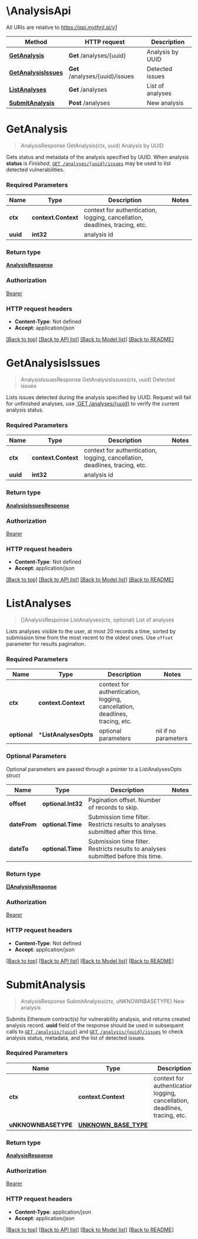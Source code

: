 # \AnalysisApi

All URIs are relative to *https://api.mythril.ai/v1*

Method | HTTP request | Description
------------- | ------------- | -------------
[**GetAnalysis**](AnalysisApi.md#GetAnalysis) | **Get** /analyses/{uuid} | Analysis by UUID
[**GetAnalysisIssues**](AnalysisApi.md#GetAnalysisIssues) | **Get** /analyses/{uuid}/issues | Detected issues
[**ListAnalyses**](AnalysisApi.md#ListAnalyses) | **Get** /analyses | List of analyses
[**SubmitAnalysis**](AnalysisApi.md#SubmitAnalysis) | **Post** /analyses | New analysis


# **GetAnalysis**
> AnalysisResponse GetAnalysis(ctx, uuid)
Analysis by UUID

Gets status and metadata of the analysis specified by UUID. When analysis **status** is _Finished_, [`GET /analyses/{uuid}/issues`](#operation/getAnalysisIssues) may be used to list detected vulnerabilities.

### Required Parameters

Name | Type | Description  | Notes
------------- | ------------- | ------------- | -------------
 **ctx** | **context.Context** | context for authentication, logging, cancellation, deadlines, tracing, etc.
  **uuid** | **int32**| analysis id | 

### Return type

[**AnalysisResponse**](AnalysisResponse.md)

### Authorization

[Bearer](../README.md#Bearer)

### HTTP request headers

 - **Content-Type**: Not defined
 - **Accept**: application/json

[[Back to top]](#) [[Back to API list]](../README.md#documentation-for-api-endpoints) [[Back to Model list]](../README.md#documentation-for-models) [[Back to README]](../README.md)

# **GetAnalysisIssues**
> AnalysisIssuesResponse GetAnalysisIssues(ctx, uuid)
Detected issues

Lists issues detected during the analysis specified by UUID. Request will fail for unfinished analyses, use [`GET /analyses/{uuid}](#operation/getAnalysis) to verify the current analysis status.

### Required Parameters

Name | Type | Description  | Notes
------------- | ------------- | ------------- | -------------
 **ctx** | **context.Context** | context for authentication, logging, cancellation, deadlines, tracing, etc.
  **uuid** | **int32**| analysis id | 

### Return type

[**AnalysisIssuesResponse**](AnalysisIssuesResponse.md)

### Authorization

[Bearer](../README.md#Bearer)

### HTTP request headers

 - **Content-Type**: Not defined
 - **Accept**: application/json

[[Back to top]](#) [[Back to API list]](../README.md#documentation-for-api-endpoints) [[Back to Model list]](../README.md#documentation-for-models) [[Back to README]](../README.md)

# **ListAnalyses**
> []AnalysisResponse ListAnalyses(ctx, optional)
List of analyses

Lists analyses visible to the user, at most 20 records a time, sorted by submission time from the most recent to the oldest ones. Use `offset` parameter for results pagination.

### Required Parameters

Name | Type | Description  | Notes
------------- | ------------- | ------------- | -------------
 **ctx** | **context.Context** | context for authentication, logging, cancellation, deadlines, tracing, etc.
 **optional** | ***ListAnalysesOpts** | optional parameters | nil if no parameters

### Optional Parameters
Optional parameters are passed through a pointer to a ListAnalysesOpts struct

Name | Type | Description  | Notes
------------- | ------------- | ------------- | -------------
 **offset** | **optional.Int32**| Pagination offset. Number of records to skip. | 
 **dateFrom** | **optional.Time**| Submission time filter. Restricts results to analyses submitted after this time. | 
 **dateTo** | **optional.Time**| Submission time filter. Restricts results to analyses submitted before this time. | 

### Return type

[**[]AnalysisResponse**](AnalysisResponse.md)

### Authorization

[Bearer](../README.md#Bearer)

### HTTP request headers

 - **Content-Type**: Not defined
 - **Accept**: application/json

[[Back to top]](#) [[Back to API list]](../README.md#documentation-for-api-endpoints) [[Back to Model list]](../README.md#documentation-for-models) [[Back to README]](../README.md)

# **SubmitAnalysis**
> AnalysisResponse SubmitAnalysis(ctx, uNKNOWNBASETYPE)
New analysis

Submits Ethereum contract(s) for vulnerability analysis, and returns created analysis record. **uuid** field of the response should be used in subsequent calls to [`GET /analysis/{uuid}`](#operation/getAnalysis) and [`GET /analysis/{uuid}/issues`](#operation/getAnalysisIssues) to check analysis status, metadata, and the list of detected issues.

### Required Parameters

Name | Type | Description  | Notes
------------- | ------------- | ------------- | -------------
 **ctx** | **context.Context** | context for authentication, logging, cancellation, deadlines, tracing, etc.
  **uNKNOWNBASETYPE** | [**UNKNOWN_BASE_TYPE**](UNKNOWN_BASE_TYPE.md)|  | 

### Return type

[**AnalysisResponse**](AnalysisResponse.md)

### Authorization

[Bearer](../README.md#Bearer)

### HTTP request headers

 - **Content-Type**: application/json
 - **Accept**: application/json

[[Back to top]](#) [[Back to API list]](../README.md#documentation-for-api-endpoints) [[Back to Model list]](../README.md#documentation-for-models) [[Back to README]](../README.md)

